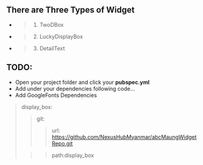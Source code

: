## There are Three Types of Widget

- > 1. TwoDBox
- > 2. LuckyDisplayBox
- > 3. DetailText

## TODO:
- Open your project folder and click your **pubspec.yml**
- Add under your dependencies following code...
- Add GoogleFonts Dependencies

> display_box:
> > git:
> >> url: https://github.com/NexusHubMyanmar/abcMaungWidgetRepo.git
> 
> >> path:display_box